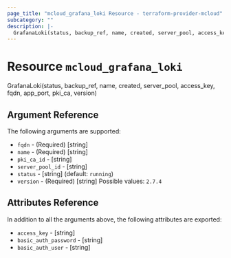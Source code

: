 ```yaml
---
page_title: "mcloud_grafana_loki Resource - terraform-provider-mcloud"
subcategory: ""
description: |-
  GrafanaLoki(status, backup_ref, name, created, server_pool, access_key, fqdn, app_port, pki_ca, version)
---
```


# Resource `mcloud_grafana_loki`

GrafanaLoki(status, backup_ref, name, created, server_pool, access_key, fqdn, app_port, pki_ca, version)



## Argument Reference

The following arguments are supported:

- `fqdn` - (Required) [string]  
- `name` - (Required) [string]  
- `pki_ca_id` - [string]  
- `server_pool_id` - [string]  
- `status` - [string]   (default: `running`)
- `version` - (Required) [string] Possible values: `2.7.4` 

## Attributes Reference

In addition to all the arguments above, the following attributes are exported:

- `access_key` - [string] 
- `basic_auth_password` - [string] 
- `basic_auth_user` - [string] 